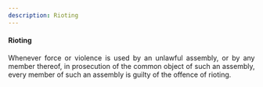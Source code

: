 ```yaml
---
description: Rioting
---
```


#### Rioting
<div style="text-align: justify">

Whenever force or violence is used by an unlawful assembly, or by any member thereof, in prosecution of the common object of such an assembly, every member of such an assembly is guilty of the offence of rioting.

</div>
